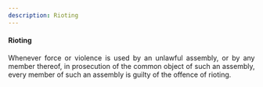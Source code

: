 ```yaml
---
description: Rioting
---
```


#### Rioting
<div style="text-align: justify">

Whenever force or violence is used by an unlawful assembly, or by any member thereof, in prosecution of the common object of such an assembly, every member of such an assembly is guilty of the offence of rioting.

</div>
